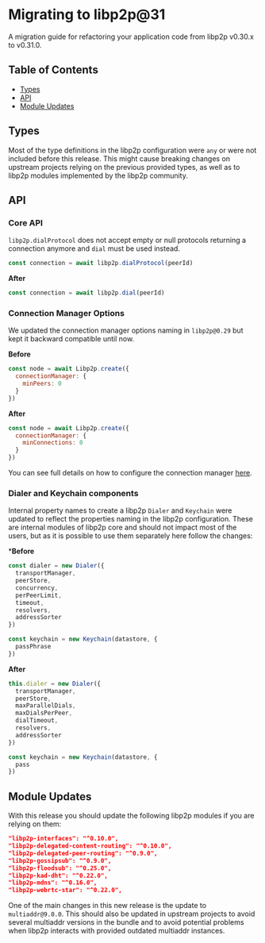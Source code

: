 <!--Specify versions for migration below-->
# Migrating to libp2p@31

A migration guide for refactoring your application code from libp2p v0.30.x to v0.31.0.

## Table of Contents

- [Types](#types)
- [API](#api)
- [Module Updates](#module-updates)

## Types

Most of the type definitions in the libp2p configuration were `any` or were not included before this release. This might cause breaking changes on upstream projects relying on the previous provided types, as well as to libp2p modules implemented by the libp2p community.

## API

### Core API

`libp2p.dialProtocol` does not accept empty or null protocols returning a connection anymore and `dial` must be used instead.

```js
const connection = await libp2p.dialProtocol(peerId)
```

**After**

```js
const connection = await libp2p.dial(peerId)
```

### Connection Manager Options

We updated the connection manager options naming in `libp2p@0.29` but kept it backward compatible until now.

**Before**

```js
const node = await Libp2p.create({
  connectionManager: {
    minPeers: 0
  }
})
```

**After**

```js
const node = await Libp2p.create({
  connectionManager: {
    minConnections: 0
  }
})
```

You can see full details on how to configure the connection manager [here](https://github.com/libp2p/js-libp2p/blob/master/doc/CONFIGURATION.md#configuring-connection-manager).

### Dialer and Keychain components

Internal property names to create a libp2p `Dialer` and `Keychain` were updated to reflect the properties naming in the libp2p configuration. These are internal modules of libp2p core and should not impact most of the users, but as it is possible to use them separately here follow the changes:

***Before**

```js
const dialer = new Dialer({
  transportManager,
  peerStore,
  concurrency,
  perPeerLimit,
  timeout,
  resolvers,
  addressSorter
})

const keychain = new Keychain(datastore, {
  passPhrase
})
```

**After**

```js
this.dialer = new Dialer({
  transportManager,
  peerStore,
  maxParallelDials,
  maxDialsPerPeer,
  dialTimeout,
  resolvers,
  addressSorter
})

const keychain = new Keychain(datastore, {
  pass
})
```

## Module Updates

With this release you should update the following libp2p modules if you are relying on them:

<!--Specify module versions in JSON for migration below.
It's recommended to check package.json changes for this: 
`git diff <release> <prev> -- package.json`
-->

```json
"libp2p-interfaces": "^0.10.0",
"libp2p-delegated-content-routing": "^0.10.0",
"libp2p-delegated-peer-routing": "^0.9.0",
"libp2p-gossipsub": "^0.9.0",
"libp2p-floodsub": "^0.25.0",
"libp2p-kad-dht": "^0.22.0",
"libp2p-mdns": "^0.16.0",
"libp2p-webrtc-star": "^0.22.0",
```

One of the main changes in this new release is the update to `multiaddr@9.0.0`. This should also be updated in upstream projects to avoid several multiaddr versions in the bundle and to avoid potential problems when libp2p interacts with provided outdated multiaddr instances.
